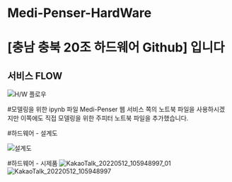 # Medi-Penser-HardWare
# [충남 충북 20조 하드웨어 Github] 입니다

## 서비스 FLOW
![H/W 플로우](https://user-images.githubusercontent.com/42240751/167738893-db38c76c-073d-47fa-9399-3f94e220bea5.png)

#모델링을 위한 ipynb 파일
 Medi-Penser 웹 서비스 쪽의 노트북 파일을 사용하시겠지만 이쪽에도 직접 모델링을 위한 주피터 노트북 파일을 추가했습니다. 

#하드웨어 - 설계도



![설계도](https://user-images.githubusercontent.com/85106442/168509953-6e617d49-c284-4ce1-8611-389071c6bc1b.png)

#하드웨어 - 시제품
![KakaoTalk_20220512_105948997_01](https://user-images.githubusercontent.com/85106442/168508020-67891cf8-5e7b-4e2b-96a5-c011541fb458.jpg)
![KakaoTalk_20220512_105948997](https://user-images.githubusercontent.com/85106442/168508012-34d7498d-f23b-46d3-975f-27ffd59cc510.jpg)
